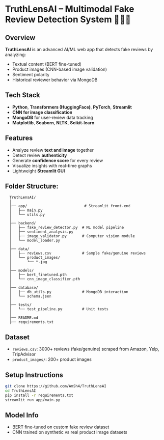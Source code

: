 # TruthLensAI – Multimodal Fake Review Detection System 🕵️‍♂️💬

##  Overview
**TruthLensAI** is an advanced AI/ML web app that detects fake reviews by analyzing:
-  Textual content (BERT fine-tuned)
-  Product images (CNN-based image validation)
-  Sentiment polarity
-  Historical reviewer behavior via MongoDB

##  Tech Stack
- **Python**, **Transformers (HuggingFace)**, **PyTorch**, **Streamlit**
- **CNN for image classification**
- **MongoDB** for user-review data tracking
- **Matplotlib**, **Seaborn**, **NLTK**, **Scikit-learn**

##  Features
- Analyze review **text and image** together
- Detect review **authenticity**
- Generate **confidence score** for every review
- Visualize insights with real-time graphs
- Lightweight **Streamlit GUI**

## Folder Structure:
      TruthLensAI/
      │
      ├── app/                          # Streamlit front-end
      │   ├── main.py
      │   └── utils.py
      │
      ├── backend/
      │   ├── fake_review_detector.py  # ML model pipeline
      │   ├── sentiment_analysis.py
      │   ├── image_validator.py       # Computer vision module
      │   └── model_loader.py
      │
      ├── data/
      │   ├── reviews.csv              # Sample fake/genuine reviews
      │   └── product_images/
      │       └── *.jpg
      │
      ├── models/
      │   ├── bert_finetuned.pth
      │   └── cnn_image_classifier.pth
      │
      ├── database/
      │   ├── db_utils.py              # MongoDB interaction
      │   └── schema.json
      │
      ├── tests/
      │   └── test_pipeline.py         # Unit tests
      │
      ├── README.md
      ├── requirements.txt



## Dataset
- `reviews.csv`: 3000+ reviews (fake/genuine) scraped from Amazon, Yelp, TripAdvisor
- `product_images/`: 200+ product images

## Setup Instructions
```bash
git clone https://github.com/AmSh4/TruthLensAI
cd TruthLensAI
pip install -r requirements.txt
streamlit run app/main.py
```

## Model Info
- BERT fine-tuned on custom fake review dataset
- CNN trained on synthetic vs real product image datasets


